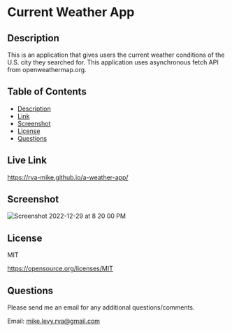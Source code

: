 # Current Weather App


  ## Description
This is an application that gives users the current weather conditions of the U.S. city they searched for. This application uses asynchronous fetch API from openweathermap.org.



  ## Table of Contents
  * [Description](#description)
  * [Link](#link)
  * [Screenshot](#screenshot)
  * [License](#license)
  * [Questions](#questions)

  
## Live Link

https://rva-mike.github.io/a-weather-app/
  
## Screenshot

![Screenshot 2022-12-29 at 8 20 00 PM](https://user-images.githubusercontent.com/105617274/210025451-216cfc51-9a57-4981-b54f-045ceb1b1380.png)

  ## License
  MIT

  https://opensource.org/licenses/MIT


  ## Questions
  Please send me an email for any additional questions/comments.

  Email: mike.levy.rva@gmail.com




